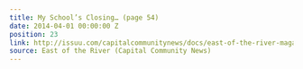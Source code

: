 ```yaml
---
title: My School’s Closing… (page 54)
date: 2014-04-01 00:00:00 Z
position: 23
link: http://issuu.com/capitalcommunitynews/docs/east-of-the-river-magazine-march-20
source: East of the River (Capital Community News)
---
```


